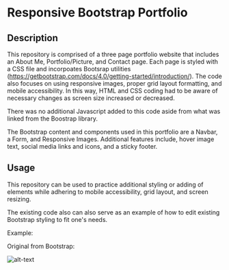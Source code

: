 # Responsive Bootstrap Portfolio

## Description 

This repository is comprised of a three page portfolio website that includes an About Me, Portfolio/Picture, and Contact page. Each page is styled with a CSS file and incorpoates Bootsrap utilities (https://getbootstrap.com/docs/4.0/getting-started/introduction/). The code also focuses on using responsive images, proper grid layout formatting, and mobile accessibility. In this way, HTML and CSS coding had to be aware of necessary changes as screen size increased or decreased. 

There was no additional Javascript added to this code aside from what was linked from the Boostrap library. 

The Bootstrap content and components used in this portfolio are a Navbar, a Form, and Responsive Images. Additional features include, hover image text, social media links and icons, and a sticky footer.

## Usage 

This repository can be used to practice additional styling or adding of elements while adhering to mobile accessibility, grid layout, and screen resizing. 

The existing code also can also serve as an example of how to edit existing Bootstrap styling to fit one's needs. 

Example:

Original from Bootstrap:

![alt-text](./assets/origina.png "Original Code")

